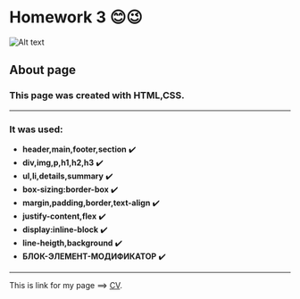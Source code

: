 # Homework 3 :blush::wink:

![Alt text](https://octodex.github.com/images/dojocat.jpg 'The Dojocat')

## About page

### This page was created with HTML,CSS.
---
### It was used:
- **header,main,footer,section** :heavy_check_mark:
- **div,img,p,h1,h2,h3** :heavy_check_mark:
- **ul,li,details,summary** :heavy_check_mark:
- **box-sizing:border-box** :heavy_check_mark:
- **margin,padding,border,text-align** :heavy_check_mark:
- **justify-content,flex** :heavy_check_mark:
- **display:inline-block** :heavy_check_mark:
- **line-heigth,background** :heavy_check_mark:
- **БЛОК-ЭЛЕМЕНТ-МОДИФИКАТОР** :heavy_check_mark:
---
This is link for my page ==> [CV](https://cherkasant.github.io/hm3/).
